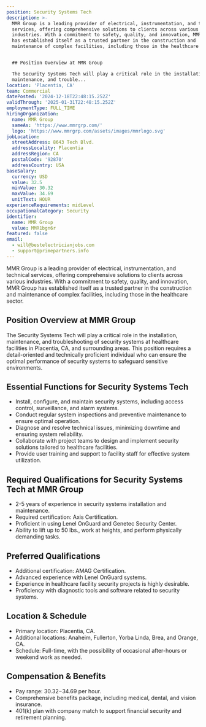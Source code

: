 ```yaml
---
position: Security Systems Tech
description: >-
  MMR Group is a leading provider of electrical, instrumentation, and technical
  services, offering comprehensive solutions to clients across various
  industries. With a commitment to safety, quality, and innovation, MMR Group
  has established itself as a trusted partner in the construction and
  maintenance of complex facilities, including those in the healthcare sector.


  ## Position Overview at MMR Group

  The Security Systems Tech will play a critical role in the installation,
  maintenance, and trouble...
location: 'Placentia, CA'
team: Commercial
datePosted: '2024-12-18T22:48:15.252Z'
validThrough: '2025-01-31T22:48:15.252Z'
employmentType: FULL_TIME
hiringOrganization:
  name: MMR Group
  sameAs: 'https://www.mmrgrp.com/'
  logo: 'https://www.mmrgrp.com/assets/images/mmrlogo.svg'
jobLocation:
  streetAddress: 8643 Tech Blvd.
  addressLocality: Placentia
  addressRegion: CA
  postalCode: '92870'
  addressCountry: USA
baseSalary:
  currency: USD
  value: 32.5
  minValue: 30.32
  maxValue: 34.69
  unitText: HOUR
experienceRequirements: midLevel
occupationalCategory: Security
identifier:
  name: MMR Group
  value: MMR1bgn6r
featured: false
email:
  - will@bestelectricianjobs.com
  - support@primepartners.info
---
```




MMR Group is a leading provider of electrical, instrumentation, and technical services, offering comprehensive solutions to clients across various industries. With a commitment to safety, quality, and innovation, MMR Group has established itself as a trusted partner in the construction and maintenance of complex facilities, including those in the healthcare sector.

## Position Overview at MMR Group
The Security Systems Tech will play a critical role in the installation, maintenance, and troubleshooting of security systems at healthcare facilities in Placentia, CA, and surrounding areas. This position requires a detail-oriented and technically proficient individual who can ensure the optimal performance of security systems to safeguard sensitive environments.

## Essential Functions for Security Systems Tech
- Install, configure, and maintain security systems, including access control, surveillance, and alarm systems.
- Conduct regular system inspections and preventive maintenance to ensure optimal operation.
- Diagnose and resolve technical issues, minimizing downtime and ensuring system reliability.
- Collaborate with project teams to design and implement security solutions tailored to healthcare facilities.
- Provide user training and support to facility staff for effective system utilization.

## Required Qualifications for Security Systems Tech at MMR Group
- 2-5 years of experience in security systems installation and maintenance.
- Required certification: Axis Certification.
- Proficient in using Lenel OnGuard and Genetec Security Center.
- Ability to lift up to 50 lbs., work at heights, and perform physically demanding tasks.

## Preferred Qualifications
- Additional certification: AMAG Certification.
- Advanced experience with Lenel OnGuard systems.
- Experience in healthcare facility security projects is highly desirable.
- Proficiency with diagnostic tools and software related to security systems.

## Location & Schedule
- Primary location: Placentia, CA.
- Additional locations: Anaheim, Fullerton, Yorba Linda, Brea, and Orange, CA.
- Schedule: Full-time, with the possibility of occasional after-hours or weekend work as needed.

## Compensation & Benefits
- Pay range: $30.32-$34.69 per hour.
- Comprehensive benefits package, including medical, dental, and vision insurance.
- 401(k) plan with company match to support financial security and retirement planning.